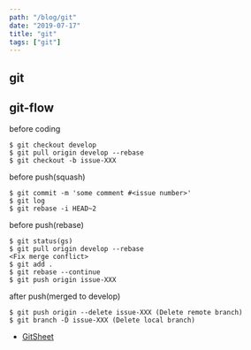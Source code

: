 ```yaml
---
path: "/blog/git"
date: "2019-07-17"
title: "git"
tags: ["git"]
---
```


## git

## git-flow

before coding

```
$ git checkout develop
$ git pull origin develop --rebase
$ git checkout -b issue-XXX
```

before push(squash)

```
$ git commit -m 'some comment #<issue number>'
$ git log
$ git rebase -i HEAD~2
```

before push(rebase)

```
$ git status(gs)
$ git pull origin develop --rebase
<Fix merge conflict>
$ git add .
$ git rebase --continue
$ git push origin issue-XXX
```

after push(merged to develop)

```
$ git push origin --delete issue-XXX (Delete remote branch)
$ git branch -D issue-XXX (Delete local branch)
```

- [GitSheet](https://gitsheet.wtf/)
